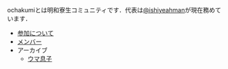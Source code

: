 ochakumiとは明和寮生コミュニティです．代表は[@ishiyeahman](https://github.com/ishiyeahman)が現在務めています．
- [参加について](join.md)
- [メンバー](member.md)
- アーカイブ
  - [ウマ息子](umamusuko/)